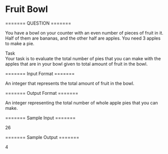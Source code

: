 # Fruit Bowl


======= QUESTION =======

You have a bowl on your counter with an even number of pieces of fruit in it. Half of them are bananas, and the other half are apples. You need 3 apples to make a pie.  

Task  
Your task is to evaluate the total number of pies that you can make with the apples that are in your bowl given to total amount of fruit in the bowl.

 ======= Input Format =======

An integer that represents the total amount of fruit in the bowl.

======= Output Format =======

An integer representing the total number of whole apple pies that you can make.

======= Sample Input =======

26  

======= Sample Output =======

4

